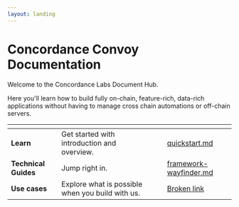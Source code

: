 ```yaml
---
layout: landing
---
```


# Concordance Convoy Documentation

Welcome to the Concordance Labs Document Hub.&#x20;

Here you'll learn how to build fully on-chain, feature-rich, data-rich applications without having to manage cross chain automations or off-chain servers.&#x20;

<table data-column-title-hidden data-view="cards" data-full-width="true"><thead><tr><th></th><th></th><th data-type="files"></th><th data-hidden></th><th data-hidden data-card-target data-type="content-ref"></th></tr></thead><tbody><tr><td><strong>Learn</strong></td><td>Get started with introduction and overview.  </td><td></td><td></td><td><a href="learn/quickstart.md">quickstart.md</a></td></tr><tr><td><strong>Technical Guides</strong></td><td>Jump right in. </td><td></td><td></td><td><a href="technical-guides/framework-wayfinder.md">framework-wayfinder.md</a></td></tr><tr><td><strong>Use cases</strong> </td><td>Explore what is possible when you build with us. </td><td></td><td></td><td><a href="broken-reference">Broken link</a></td></tr></tbody></table>

